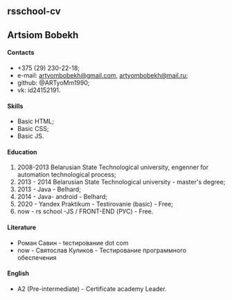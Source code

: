 ## rsschool-cv

## Artsiom Bobekh

#### Contacts
* +375 (29) 230-22-18;
* e-mail: artyombobekh@gmail.com, artyombobekh@mail.ru;
* github: @ARTyoMm1990;
* vk: id24152191.

#### Skills
* Basic HTML;
* Basic CSS;
* Basic JS.


#### Education
1.  2008-2013 Belarusian State Technological university, engenner for automation technological process;
2.  2013 - 2014 Belarusian State Technological university - master's degree;
3.  2013 - Java - Belhard;
4.  2014 - Java- android - Belhard;
5.  2020 - Yandex Praktikum - Testirovanie (basic) - Free;
6.  now - rs school -JS / FRONT-END (РУС) - Free.

#### Literature
   *  Роман Cавин - tестирование dot com
   *  now - Святослав Куликов - Тестирование программного обеспечения

#### English
* A2 (Pre-intermediate) - Certificate academy Leader.
